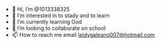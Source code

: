 - 👋 Hi, I’m @1013338325
- 👀 I’m interested in to stady and to learn
- 🌱 I’m currently learning God
- 💞️ I’m looking to collaborate on school
- 📫 How to reach me  email leidygaleano007@hotmail.com

<!---
1013338325/1013338325 is a ✨ special ✨ repository because its `README.md` (this file) appears on your GitHub profile.
You can click the Preview link to take a look at your changes.
--->
